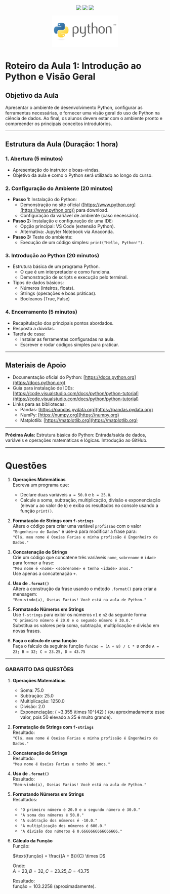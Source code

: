 <p align=center> 
<img src="https://img.shields.io/badge/python-3670A0?style=for-the-badge&logo=python&logoColor=ffdd54"/> 
<img src="https://img.shields.io/badge/git-%23F05033.svg?style=for-the-badge&logo=git&logoColor=white"/> 
<img src="https://img.shields.io/badge/pandas-109989?style=for-the-badge&logo=pandas&logoColor=white"/>
</p>

<p align="center">
  <img height="100px" src="../utils/python.png">
</p>


# Roteiro da Aula 1: Introdução ao Python e Visão Geral

## Objetivo da Aula
Apresentar o ambiente de desenvolvimento Python, configurar as ferramentas necessárias, e fornecer uma visão geral do uso de Python na ciência de dados. Ao final, os alunos devem estar com o ambiente pronto e compreender os principais conceitos introdutórios.

---

## Estrutura da Aula (Duração: 1 hora)

### **1. Abertura (5 minutos)**
- Apresentação do instrutor e boas-vindas.
- Objetivo da aula e como o Python será utilizado ao longo do curso.

### **2. Configuração do Ambiente (20 minutos)**
- **Passo 1:** Instalação do Python:  
  - Demonstração no site oficial ([https://www.python.org](https://www.python.org)) para download.
  - Configuração da variável de ambiente (caso necessário).
- **Passo 2:** Instalação e configuração de uma IDE:  
  - Opção principal: VS Code (extensão Python).  
  - Alternativa: Jupyter Notebook via Anaconda.
- **Passo 3:** Teste do ambiente:  
  - Execução de um código simples: `print("Hello, Python!")`.

### **3. Introdução ao Python (20 minutos)**
- Estrutura básica de um programa Python.
  - O que é um interpretador e como funciona.
  - Demonstração de scripts e execução pelo terminal.
- Tipos de dados básicos:  
  - Números (inteiros, floats).  
  - Strings (operações e boas práticas).
  - Booleanos (True, False)


### **4. Encerramento (5 minutos)**
- Recapitulação dos principais pontos abordados.
- Resposta a dúvidas.
- Tarefa de casa:  
  - Instalar as ferramentas configuradas na aula.
  - Escrever e rodar códigos simples para praticar.

---

## Materiais de Apoio
- Documentação oficial do Python: [https://docs.python.org](https://docs.python.org)
- Guia para instalação de IDEs: [https://code.visualstudio.com/docs/python/python-tutorial](https://code.visualstudio.com/docs/python/python-tutorial)
- Links para as bibliotecas:
  - Pandas: [https://pandas.pydata.org](https://pandas.pydata.org)
  - NumPy: [https://numpy.org](https://numpy.org)
  - Matplotlib: [https://matplotlib.org](https://matplotlib.org)

---

**Próxima Aula:** Estrutura básica do Python: Entrada/saída de dados, variáveis e operações matemáticas e lógicas. Introdução ao GitHub.


---


# Questões

1. **Operações Matemáticas**  
   Escreva um programa que:  
   - Declare duas variáveis `a = 50.0` e `b = 25.0`.
   - Calcule a soma, subtração, multiplicação, divisão e exponenciação (elevar `a` ao valor de `b`) e exiba os resultados no console usando a função `print()`.

2. **Formatação de Strings com `f-strings`**  
   Altere o código para criar uma variável `profissao` com o valor `"Engenheiro de Dados"` e use-a para modificar a frase para:  
   `"Olá, meu nome é Oseias Farias e minha profissão é Engenheiro de Dados."`

3. **Concatenação de Strings**  
   Crie um código que concatene três variáveis `nome`, `sobrenome` e `idade` para formar a frase:  
   `"Meu nome é <nome> <sobrenome> e tenho <idade> anos."`  
   Use apenas a concatenação `+`.

4. **Uso de `.format()`**  
   Altere a construção da frase usando o método `.format()` para criar a mensagem:  
   `"Bem-vindo(a), Oseias Farias! Você está na aula de Python."`


5. **Formatando Números em Strings**  
   Use `f-strings` para exibir os números `n1` e `n2` da seguinte forma:  
   `"O primeiro número é 20.0 e o segundo número é 30.0."`  
   Substitua os valores pela soma, subtração, multiplicação e divisão em novas frases.


6.  **Faça o cálculo de uma função**  \
    Faça o falculo da seguinte função
   `funcao = (A + B) / C * D` onde `A = 23; B = 32; C = 23.25, D = 43.75` 
    

---


### **GABARITO DAS QUESTÕES**

1. **Operações Matemáticas**  
   - Soma: 75.0  
   - Subtração: 25.0  
   - Multiplicação: 1250.0  
   - Divisão: 2.0  
   - Exponenciação: \( ~3.355 \times 10^{42} \) (ou aproximadamente esse valor, pois 50 elevado a 25 é muito grande).

2. **Formatação de Strings com `f-strings`**  
   Resultado:  
   `"Olá, meu nome é Oseias Farias e minha profissão é Engenheiro de Dados."`

3. **Concatenação de Strings**  
   Resultado:  
   `"Meu nome é Oseias Farias e tenho 30 anos."`

4. **Uso de `.format()`**  
   Resultado:  
   `"Bem-vindo(a), Oseias Farias! Você está na aula de Python."`

5. **Formatando Números em Strings**  
   Resultados:
   - `"O primeiro número é 20.0 e o segundo número é 30.0."`
   - `"A soma dos números é 50.0."`
   - `"A subtração dos números é -10.0."`
   - `"A multiplicação dos números é 600.0."`
   - `"A divisão dos números é 0.6666666666666666."`

6. **Cálculo da Função**  
   Função:

   $\text{função} = \frac{(A + B)}{C} \times D$
   
   Onde:  
   $A = 23 , B = 32 , C = 23.25 , D = 43.75$  

   Resultado:  
   $\text{função} = 103.2258$ (aproximadamente).
